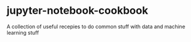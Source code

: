 # jupyter-notebook-cookbook
A collection of useful recepies to do common stuff with data and machine learning stuff
